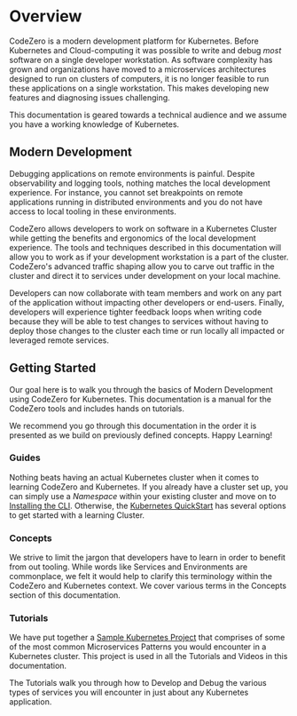 # Overview

CodeZero is a modern development platform for Kubernetes. Before Kubernetes and Cloud-computing it was possible to write and debug _most_ software on a single developer workstation. As software complexity has grown and organizations have moved to a microservices architectures designed to run on clusters of computers, it is no longer feasible to run these applications on a single workstation. This makes developing new features and diagnosing issues challenging.

This documentation is geared towards a technical audience and we assume you have a working knowledge of Kubernetes.

## Modern Development

Debugging applications on remote environments is painful. Despite observability and logging tools, nothing matches the local development experience. For instance, you cannot set breakpoints on remote applications running in distributed environments and you do not have access to local tooling in these environments.

CodeZero allows developers to work on software in a Kubernetes Cluster while getting the benefits and ergonomics of the local development experience. The tools and techniques described in this documentation will allow you to work as if your development workstation is a part of the cluster. CodeZero's advanced traffic shaping allow you to carve out traffic in the cluster and direct it to services under development on your local machine.

Developers can now collaborate with team members and work on any part of the application without impacting other developers or end-users. Finally, developers will experience tighter feedback loops when writing code because they will be able to test changes to services without having to deploy those changes to the cluster each time or run locally all impacted or leveraged remote services.

## Getting Started

Our goal here is to walk you through the basics of Modern Development using CodeZero for Kubernetes. This documentation is a manual for the CodeZero tools and includes hands on tutorials.

We recommend you go through this documentation in the order it is presented as we build on previously defined concepts. Happy Learning!

### Guides

Nothing beats having an actual Kubernetes cluster when it comes to learning CodeZero and Kubernetes. If you already have a cluster set up, you can simply use a *Namespace* within your existing cluster and move on to [Installing the CLI](../guides/installing.md). Otherwise, the [Kubernetes QuickStart](../guides/kubernetes-quickstart.md) has several options to get started with a learning Cluster.

### Concepts

We strive to limit the jargon that developers have to learn in order to benefit from out tooling. While words like Services and Environments are commonplace, we felt it would help to clarify this terminology within the CodeZero and Kubernetes context. We cover various terms in the Concepts section of this documentation.

### Tutorials

We have put together a [Sample Kubernetes Project](../tutorials/sample-project.md) that comprises of some of the most common Microservices Patterns you would encounter in a Kubernetes cluster. This project is used in all the Tutorials and Videos in this documentation.

The Tutorials walk you through how to Develop and Debug the various types of services you will encounter in just about any Kubernetes application.
